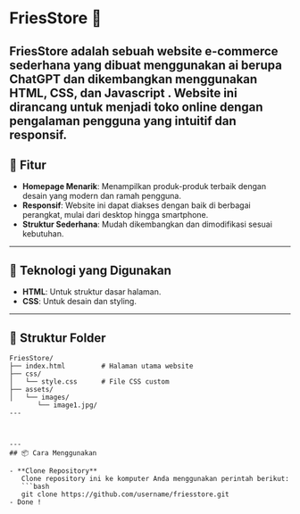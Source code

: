 # FriesStore 🍟

**FriesStore** adalah sebuah website e-commerce sederhana yang dibuat menggunakan ai berupa ChatGPT dan dikembangkan menggunakan HTML, CSS, dan Javascript . Website ini dirancang untuk menjadi toko online dengan pengalaman pengguna yang intuitif dan responsif.
---

## 🎯 Fitur

- **Homepage Menarik**: Menampilkan produk-produk terbaik dengan desain yang modern dan ramah pengguna.
- **Responsif**: Website ini dapat diakses dengan baik di berbagai perangkat, mulai dari desktop hingga smartphone.
- **Struktur Sederhana**: Mudah dikembangkan dan dimodifikasi sesuai kebutuhan.

---

## 🚀 Teknologi yang Digunakan

- **HTML**: Untuk struktur dasar halaman.
- **CSS**: Untuk desain dan styling.

---

## 📂 Struktur Folder

```plaintext
FriesStore/
├── index.html         # Halaman utama website
├── css/
│   └── style.css      # File CSS custom
├── assets/
│   └── images/
       └── image1.jpg/
---



---
## 📦 Cara Menggunakan

- **Clone Repository**
   Clone repository ini ke komputer Anda menggunakan perintah berikut:
   ```bash
   git clone https://github.com/username/friesstore.git
- Done !


